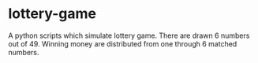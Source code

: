 # lottery-game
A python scripts which simulate lottery game. There are drawn 6 numbers out of 49. 
Winning money are distributed from one through 6 matched numbers.
